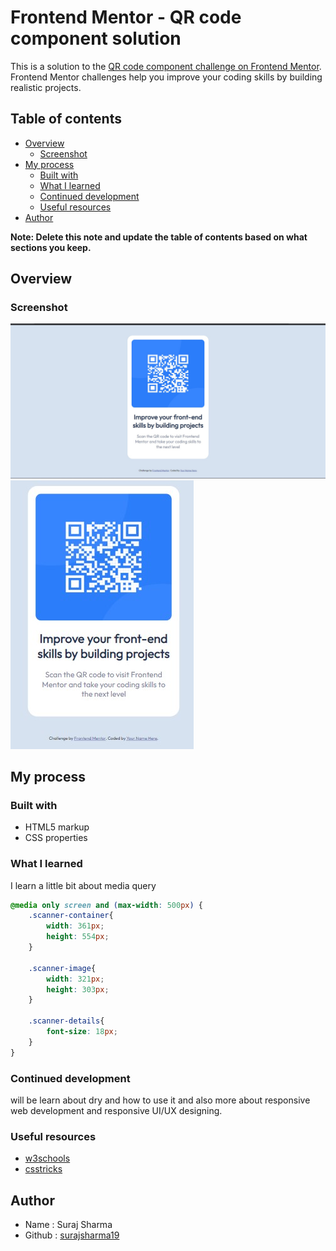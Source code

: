# Frontend Mentor - QR code component solution

This is a solution to the [QR code component challenge on Frontend Mentor](https://www.frontendmentor.io/challenges/qr-code-component-iux_sIO_H). Frontend Mentor challenges help you improve your coding skills by building realistic projects. 

## Table of contents

- [Overview](#overview)
  - [Screenshot](#screenshot)
- [My process](#my-process)
  - [Built with](#built-with)
  - [What I learned](#what-i-learned)
  - [Continued development](#continued-development)
  - [Useful resources](#useful-resources)
- [Author](#author)

**Note: Delete this note and update the table of contents based on what sections you keep.**

## Overview

### Screenshot

![Desktop Version](./design/desktop-preview.jpg)
![Mobile Version](./design/mobile-perview.jpg)

## My process

### Built with

- HTML5 markup
- CSS properties

### What I learned

I learn a little bit about media query

```css
@media only screen and (max-width: 500px) {
    .scanner-container{
        width: 361px;
        height: 554px;
    }
    
    .scanner-image{
        width: 321px;
        height: 303px;
    }
    
    .scanner-details{
        font-size: 18px;
    }
}
```

### Continued development

will be learn about dry and how to use it and also more about responsive web development and responsive UI/UX designing.

### Useful resources

- [w3schools](https://www.w3schools.com/css/css_rwd_mediaqueries.asp)
- [csstricks](https://css-tricks.com/a-complete-guide-to-css-media-queries/)


## Author

- Name : Suraj Sharma
- Github : [surajsharma19](https://github.com/surajsharma19)
